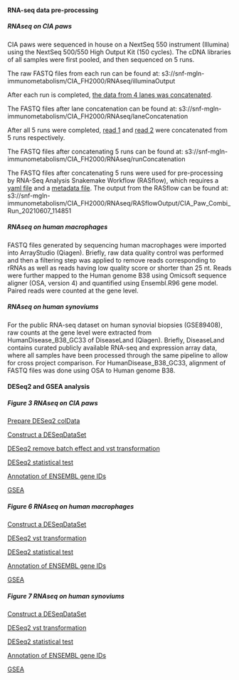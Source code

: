 #### RNA-seq data pre-processing
##### RNAseq on CIA paws
CIA paws were sequenced in house on a NextSeq 550 instrument (Illumina) using the NextSeq 500/550 High Output Kit (150 cycles). The cDNA libraries of all samples were first pooled, and then sequenced on 5 runs.

The raw FASTQ files from each run can be found at: s3://snf-mgln-immunometabolism/CIA_FH2000/RNAseq/illuminaOutput

After each run is completed, [the data from 4 lanes was concatenated](https://github.com/tAndreani/MultiOmics_RA/blob/main/Codes/laneConcatenation.smk).

The FASTQ files after lane concatenation can be found at: s3://snf-mgln-immunometabolism/CIA_FH2000/RNAseq/laneConcatenation

After all 5 runs were completed, [read 1](https://github.com/tAndreani/MultiOmics_RA/blob/main/Codes/runConcatenation_R1.smk) and [read 2](https://github.com/tAndreani/MultiOmics_RA/blob/main/Codes/runConcatenation_R2.smk) were concatenated from 5 runs respectively.

The FASTQ files after concatenating 5 runs can be found at: s3://snf-mgln-immunometabolism/CIA_FH2000/RNAseq/runConcatenation

The FASTQ files after concatenating 5 runs were used for pre-processing by RNA-Seq Analysis Snakemake Workflow (RASflow), which requires a [yaml file](https://github.com/tAndreani/MultiOmics_RA/blob/main/Codes/config_main.yaml) and a [metadata file](https://github.com/tAndreani/MultiOmics_RA/blob/main/Codes/metadata.tsv). The output from the RASflow can be found at: s3://snf-mgln-immunometabolism/CIA_FH2000/RNAseq/RASflowOutput/CIA_Paw_Combi_Run_20210607_114851

##### RNAseq on human macrophages
FASTQ files generated by sequencing human macrophages were imported into ArrayStudio (Qiagen). Briefly, raw data quality control was performed and then a filtering step was applied to remove reads corresponding to rRNAs as well as reads having low quality score or shorter than 25 nt. Reads were further mapped to the Human genome B38 using Omicsoft sequence aligner (OSA, version 4) and quantified using Ensembl.R96 gene model. Paired reads were counted at the gene level. 

##### RNAseq on human synoviums
For the public RNA-seq dataset on human synovial biopsies (GSE89408), raw counts at the gene level were extracted from HumanDisease_B38_GC33 of DiseaseLand (Qiagen). Briefly, DiseaseLand contains curated publicly available RNA-seq and expression array data, where all samples have been processed through the same pipeline to allow for cross project comparison. For HumanDisease_B38_GC33, alignment of FASTQ files was done using OSA to Human genome B38.

#### DESeq2 and GSEA analysis
##### Figure 3 RNAseq on CIA paws
[Prepare DESeq2 colData](https://github.com/tAndreani/MultiOmics_RA/blob/main/Codes/Analysis_DESeq2_coldataPrep.R)

[Construct a DESeqDataSet](https://github.com/tAndreani/MultiOmics_RA/blob/main/Codes/Analysis_DESeq2_ddsConstruction.R)

[DESeq2 remove batch effect and vst transformation](https://github.com/tAndreani/MultiOmics_RA/blob/main/Codes/Analysis_DESeq2_rm_Batch_vst.R)

[DESeq2 statistical test](https://github.com/tAndreani/MultiOmics_RA/blob/main/Codes/Analysis_DESeq2_LRT.R)

[Annotation of ENSEMBL gene IDs](https://github.com/tAndreani/MultiOmics_RA/blob/main/Codes/Analysis_geneAnnotation.R)

[GSEA](https://github.com/tAndreani/MultiOmics_RA/blob/main/Codes/Analysis_GSEA_GO.R)

##### Figure 6 RNAseq on human macrophages
[Construct a DESeqDataSet](https://github.com/tAndreani/MultiOmics_RA/blob/main/Codes/Normoxia_Analysis_DESeq2_ddsConstruction.R)

[DESeq2 vst transformation](https://github.com/tAndreani/MultiOmics_RA/blob/main/Codes/Normoxia_PCA_DESeq2_Normalization.R)

[DESeq2 statistical test](https://github.com/tAndreani/MultiOmics_RA/blob/main/Codes/Normoxia_Analysis_DESeq2_Wald_Test.R)

[Annotation of ENSEMBL gene IDs](https://github.com/tAndreani/MultiOmics_RA/blob/main/Codes/Analysis_geneAnnotation_hs.R)

[GSEA](https://github.com/tAndreani/MultiOmics_RA/blob/main/Codes/Analysis_GSEA_GO_BP_hs.R)

##### Figure 7 RNAseq on human synoviums
[Construct a DESeqDataSet](https://github.com/tAndreani/MultiOmics_RA/blob/main/Codes/Analysis_GSE89408_DESeq2_ddsConstruction.R)

[DESeq2 vst transformation](https://github.com/tAndreani/MultiOmics_RA/blob/main/Codes/PCA_GSE89408_DESeq2_Normalization.R)

[DESeq2 statistical test](https://github.com/tAndreani/MultiOmics_RA/blob/main/Codes/Analysis_GSE89408_DESeq2_Wald_Test.R)

[Annotation of ENSEMBL gene IDs](https://github.com/tAndreani/MultiOmics_RA/blob/main/Codes/Analysis_GSE89408_geneAnnotation.R)

[GSEA](https://github.com/tAndreani/MultiOmics_RA/blob/main/Codes/Analysis_GSE89408_GSEA_GO_BP_hs.R)
